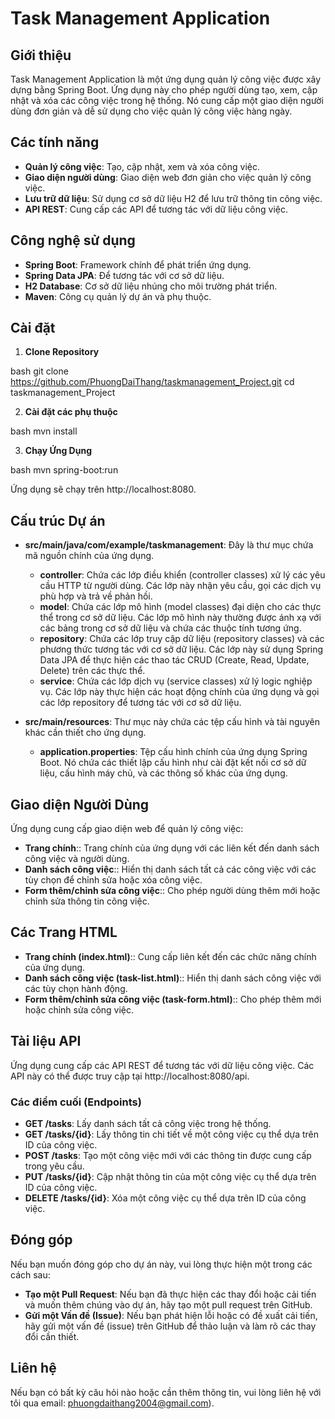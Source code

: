 # Task Management Application

## Giới thiệu

Task Management Application là một ứng dụng quản lý công việc được xây dựng bằng Spring Boot. Ứng dụng này cho phép người dùng tạo, xem, cập nhật và xóa các công việc trong hệ thống. Nó cung cấp một giao diện người dùng đơn giản và dễ sử dụng cho việc quản lý công việc hàng ngày.

## Các tính năng

- **Quản lý công việc**: Tạo, cập nhật, xem và xóa công việc.
- **Giao diện người dùng**: Giao diện web đơn giản cho việc quản lý công việc.
- **Lưu trữ dữ liệu**: Sử dụng cơ sở dữ liệu H2 để lưu trữ thông tin công việc.
- **API REST**: Cung cấp các API để tương tác với dữ liệu công việc.

## Công nghệ sử dụng

- **Spring Boot**: Framework chính để phát triển ứng dụng.
- **Spring Data JPA**: Để tương tác với cơ sở dữ liệu.
- **H2 Database**: Cơ sở dữ liệu nhúng cho môi trường phát triển.
- **Maven**: Công cụ quản lý dự án và phụ thuộc.

## Cài đặt

1. **Clone Repository**

   
bash
   git clone https://github.com/PhuongDaiThang/taskmanagement_Project.git
   cd taskmanagement_Project

2. **Cài đặt các phụ thuộc**
   
bash
      mvn install

3. **Chạy Ứng Dụng**
   
bash
   mvn spring-boot:run

Ứng dụng sẽ chạy trên http://localhost:8080.
## Cấu trúc Dự án

- **src/main/java/com/example/taskmanagement**: Đây là thư mục chứa mã nguồn chính của ứng dụng.
  - **controller**: Chứa các lớp điều khiển (controller classes) xử lý các yêu cầu HTTP từ người dùng. Các lớp này nhận yêu cầu, gọi các dịch vụ phù hợp và trả về phản hồi.
  - **model**: Chứa các lớp mô hình (model classes) đại diện cho các thực thể trong cơ sở dữ liệu. Các lớp mô hình này thường được ánh xạ với các bảng trong cơ sở dữ liệu và chứa các thuộc tính tương ứng.
  - **repository**: Chứa các lớp truy cập dữ liệu (repository classes) và các phương thức tương tác với cơ sở dữ liệu. Các lớp này sử dụng Spring Data JPA để thực hiện các thao tác CRUD (Create, Read, Update, Delete) trên các thực thể.
  - **service**: Chứa các lớp dịch vụ (service classes) xử lý logic nghiệp vụ. Các lớp này thực hiện các hoạt động chính của ứng dụng và gọi các lớp repository để tương tác với cơ sở dữ liệu.

- **src/main/resources**: Thư mục này chứa các tệp cấu hình và tài nguyên khác cần thiết cho ứng dụng.
  - **application.properties**: Tệp cấu hình chính của ứng dụng Spring Boot. Nó chứa các thiết lập cấu hình như cài đặt kết nối cơ sở dữ liệu, cấu hình máy chủ, và các thông số khác của ứng dụng.
## Giao diện Người Dùng
Ứng dụng cung cấp giao diện web để quản lý công việc:

- **Trang chính**:: Trang chính của ứng dụng với các liên kết đến danh sách công việc và người dùng.
- **Danh sách công việc**:: Hiển thị danh sách tất cả các công việc với các tùy chọn để chỉnh sửa hoặc xóa công việc.
- **Form thêm/chỉnh sửa công việc**:: Cho phép người dùng thêm mới hoặc chỉnh sửa thông tin công việc.
## Các Trang HTML
- **Trang chính (index.html)**:: Cung cấp liên kết đến các chức năng chính của ứng dụng.
- **Danh sách công việc (task-list.html)**:: Hiển thị danh sách công việc với các tùy chọn hành động.
- **Form thêm/chỉnh sửa công việc (task-form.html)**:: Cho phép thêm mới hoặc chỉnh sửa công việc.
## Tài liệu API

Ứng dụng cung cấp các API REST để tương tác với dữ liệu công việc. Các API này có thể được truy cập tại http://localhost:8080/api.

### Các điểm cuối (Endpoints)

- **GET /tasks**: Lấy danh sách tất cả công việc trong hệ thống.
- **GET /tasks/{id}**: Lấy thông tin chi tiết về một công việc cụ thể dựa trên ID của công việc.
- **POST /tasks**: Tạo một công việc mới với các thông tin được cung cấp trong yêu cầu.
- **PUT /tasks/{id}**: Cập nhật thông tin của một công việc cụ thể dựa trên ID của công việc.
- **DELETE /tasks/{id}**: Xóa một công việc cụ thể dựa trên ID của công việc.

## Đóng góp

Nếu bạn muốn đóng góp cho dự án này, vui lòng thực hiện một trong các cách sau:
- **Tạo một Pull Request**: Nếu bạn đã thực hiện các thay đổi hoặc cải tiến và muốn thêm chúng vào dự án, hãy tạo một pull request trên GitHub.
- **Gửi một Vấn đề (Issue)**: Nếu bạn phát hiện lỗi hoặc có đề xuất cải tiến, hãy gửi một vấn đề (issue) trên GitHub để thảo luận và làm rõ các thay đổi cần thiết.

## Liên hệ

Nếu bạn có bất kỳ câu hỏi nào hoặc cần thêm thông tin, vui lòng liên hệ với tôi qua email: phuongdaithang2004@gmail.com).
